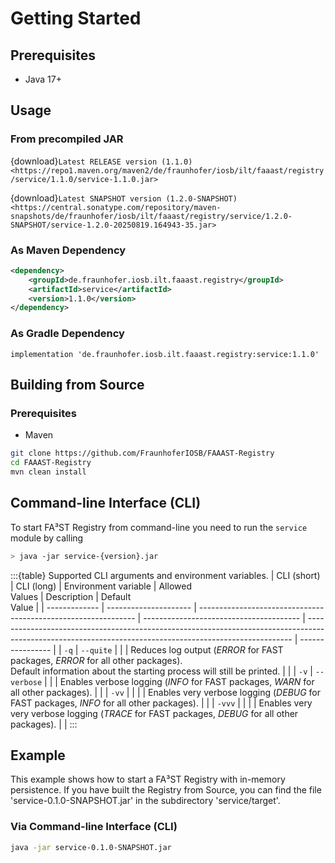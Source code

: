 # Getting Started

## Prerequisites

-   Java 17+

## Usage

### From precompiled JAR

<!--start:download-release-->
{download}`Latest RELEASE version (1.1.0) <https://repo1.maven.org/maven2/de/fraunhofer/iosb/ilt/faaast/registry/service/1.1.0/service-1.1.0.jar>`<!--end:download-release-->

<!--start:download-snapshot-->
{download}`Latest SNAPSHOT version (1.2.0-SNAPSHOT) <https://central.sonatype.com/repository/maven-snapshots/de/fraunhofer/iosb/ilt/faaast/registry/service/1.2.0-SNAPSHOT/service-1.2.0-20250819.164943-35.jar>`<!--end:download-snapshot-->

### As Maven Dependency

```xml
<dependency>
	<groupId>de.fraunhofer.iosb.ilt.faaast.registry</groupId>
	<artifactId>service</artifactId>
	<version>1.1.0</version>
</dependency>
```

### As Gradle Dependency

```text
implementation 'de.fraunhofer.iosb.ilt.faaast.registry:service:1.1.0'
```

## Building from Source

### Prerequisites

-   Maven

```sh
git clone https://github.com/FraunhoferIOSB/FAAAST-Registry
cd FAAAST-Registry
mvn clean install
```

## Command-line Interface (CLI)

To start FA³ST Registry from command-line you need to run the `service` module by calling

```sh
> java -jar service-{version}.jar
```

:::{table} Supported CLI arguments and environment variables.
| CLI (short)   | CLI (long)            | Environment variable                                           | Allowed<br>Values                       | Description                                                                                                                                              | Default<br>Value |
| ------------- | --------------------- | -------------------------------------------------------------- | --------------------------------------- | -------------------------------------------------------------------------------------------------------------------------------------------------------- | ---------------- |
| `-q`          | `--quite`             |                                                                |                                         | Reduces log output (*ERROR* for FAST packages, *ERROR* for all other packages).<br>Default information about the starting process will still be printed. |                  |
| `-v`          | `--verbose`           |                                                                |                                         | Enables verbose logging (*INFO* for FAST packages, *WARN* for all other packages).                                                                       |                  |
| `-vv`         |                       |                                                                |                                         | Enables very verbose logging (*DEBUG* for FAST packages, *INFO* for all other packages).                                                                 |                  |
| `-vvv`        |                       |                                                                |                                         | Enables very very verbose logging (*TRACE* for FAST packages, *DEBUG* for all other packages).                                                           |                  |
:::

## Example

This example shows how to start a FA³ST Registry with in-memory persistence.
If you have built the Registry from Source, you can find the file 'service-0.1.0-SNAPSHOT.jar' in the subdirectory 'service/target'.

### Via Command-line Interface (CLI)

```sh
java -jar service-0.1.0-SNAPSHOT.jar
```
